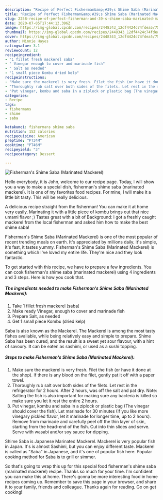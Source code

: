 ```yaml
---
description: "Recipe of Perfect Fisherman&amp;#39;s Shime Saba (Marinated Mackerel)"
title: "Recipe of Perfect Fisherman&amp;#39;s Shime Saba (Marinated Mackerel)"
slug: 2258-recipe-of-perfect-fisherman-and-39-s-shime-saba-marinated-mackerel
date: 2020-07-05T17:44:13.396Z
image: https://img-global.cpcdn.com/recipes/2448343_12df4424c74fdea5/751x532cq70/fishermans-shime-saba-marinated-mackerel-recipe-main-photo.jpg
thumbnail: https://img-global.cpcdn.com/recipes/2448343_12df4424c74fdea5/751x532cq70/fishermans-shime-saba-marinated-mackerel-recipe-main-photo.jpg
cover: https://img-global.cpcdn.com/recipes/2448343_12df4424c74fdea5/751x532cq70/fishermans-shime-saba-marinated-mackerel-recipe-main-photo.jpg
author: Minnie Hayes
ratingvalue: 3.1
reviewcount: 12
recipeingredient:
- "1 fillet fresh mackerel saba"
- " Vinegar enough to cover and marinade fish"
- " Salt as needed"
- "1 small piece Kombu dried kelp"
recipeinstructions:
- "Make sure the mackerel is very fresh. Filet the fish (or have it done at the shop). If there is any blood on the filet, gently pat it off with a paper towel."
- "Thoroughly rub salt over both sides of the filets. Let rest in the refrigerator for 2 hours. After 2 hours, was off the salt and pat dry. Note: Salting the fish is also important for making sure any bacteria is killed so make sure you let it rest the entire 2 hours."
- "Put vinegar, kombu and saba in a ziplock or plastic bag (The vinegar should cover the fish). Let marinade for 30 minutes (If you like more vinegary pickled flavor, let it marinade for longer time, up to 2 hours). Remove from marinade and carefully peel off the thin layer of skin, starting from the head-end of the fish. Cut into thin slices and serve. Serve with wasabi and/or soy sauce for dipping."
categories:
- Recipe
tags:
- fishermans
- shime
- saba

katakunci: fishermans shime saba 
nutrition: 152 calories
recipecuisine: American
preptime: "PT34M"
cooktime: "PT46M"
recipeyield: "3"
recipecategory: Dessert

---
```



![Fisherman&#39;s Shime Saba (Marinated Mackerel)](https://img-global.cpcdn.com/recipes/2448343_12df4424c74fdea5/751x532cq70/fishermans-shime-saba-marinated-mackerel-recipe-main-photo.jpg)

Hello everybody, it is John, welcome to our recipe page. Today, I will show you a way to make a special dish, fisherman&#39;s shime saba (marinated mackerel). It is one of my favorites food recipes. For mine, I will make it a little bit tasty. This will be really delicious.

A delicious recipe straight from the fisherman! You can make it at home very easily. Marinating it with a little piece of kombu brings out that nice umami flavor ;) Tastes great with a bit of Background: I got a freshly caught mackerel from the local fisherman and asked him how to make the best shime saba!

Fisherman&#39;s Shime Saba (Marinated Mackerel) is one of the most popular of recent trending meals on earth. It's appreciated by millions daily. It's simple, it's fast, it tastes yummy. Fisherman&#39;s Shime Saba (Marinated Mackerel) is something which I've loved my entire life. They're nice and they look fantastic.


To get started with this recipe, we have to prepare a few ingredients. You can cook fisherman&#39;s shime saba (marinated mackerel) using 4 ingredients and 3 steps. Here is how you cook that.

<!--inarticleads1-->

##### The ingredients needed to make Fisherman&#39;s Shime Saba (Marinated Mackerel):

1. Take 1 fillet fresh mackerel (saba)
1. Make ready  Vinegar, enough to cover and marinade fish
1. Prepare  Salt, as needed
1. Get 1 small piece Kombu (dried kelp)


Saba is also known as the Mackerel. The Mackerel is among the most tasty fishes available, while being relatively easy and simple to prepare. Shime Saba has been cured, and the result is a sweet yet sour flavour, with a hint of savoury. It can be eaten as sashimi, or used as a sushi topping. 

<!--inarticleads2-->

##### Steps to make Fisherman&#39;s Shime Saba (Marinated Mackerel):

1. Make sure the mackerel is very fresh. Filet the fish (or have it done at the shop). If there is any blood on the filet, gently pat it off with a paper towel.
1. Thoroughly rub salt over both sides of the filets. Let rest in the refrigerator for 2 hours. After 2 hours, was off the salt and pat dry. Note: Salting the fish is also important for making sure any bacteria is killed so make sure you let it rest the entire 2 hours.
1. Put vinegar, kombu and saba in a ziplock or plastic bag (The vinegar should cover the fish). Let marinade for 30 minutes (If you like more vinegary pickled flavor, let it marinade for longer time, up to 2 hours). Remove from marinade and carefully peel off the thin layer of skin, starting from the head-end of the fish. Cut into thin slices and serve. Serve with wasabi and/or soy sauce for dipping.


Shime Saba is Japanese Marinated Mackerel. Mackerel is very popular fish in Japan. It&#39;s is almost Sashimi, but you can enjoy different taste. Mackerel is called as &#34;Saba&#34; in Japanese, and it&#39;s one of popular fish here. Popular cooking method for Saba is to grill or simmer. 

So that's going to wrap this up for this special food fisherman&#39;s shime saba (marinated mackerel) recipe. Thanks so much for your time. I'm confident you can make this at home. There's gonna be more interesting food in home recipes coming up. Remember to save this page in your browser, and share it to your family, friends and colleague. Thanks again for reading. Go on get cooking!
